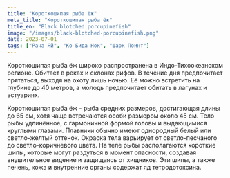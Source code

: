 ```yaml
---
title: "Короткошипая рыба ёж"
meta_title: "Короткошипая рыба ёж"
title_en: "Black blotched porcupinefish"
image: "/images/black-blotched-porcupinefish.png"
date: 2023-07-01
tags: ["Рача Яй", "Ко Бида Нок", "Шарк Поинт"]
---
```


Короткошипая рыба ёж широко распространена в Индо-Тихоокеанском регионе. Обитает в реках и склонах рифов. В течение дня предпочитает прятаться, выходя на охоту лишь ночью. Её можно встретить на глубине до 40 метров, а молодь предпочитает обитать в лагунах и эстуариях.

Короткошипая рыба ёж - рыба средних размеров, достигающая длины до 65 см, хотя чаще встречаются особи размером около 45 см. Тело рыбы удлинённое, с гармоничной формой головы и выдающимися круглыми глазами. Плавники обычно имеют однородный белый или светло-желтый оттенок. Окраска тела варьирует от светло-песчаного до светло-коричневого цвета. На теле рыбы располагаются короткие шипы, которые могут раздуться в момент опасности, создавая внушительное видение и защищаясь от хищников. Эти шипы, а также печень, кожа и внутренние органы содержат яд тетродотоксина.


